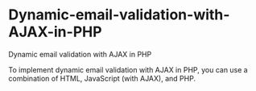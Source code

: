 # Dynamic-email-validation-with-AJAX-in-PHP
Dynamic email validation with AJAX in PHP



To implement dynamic email validation with AJAX in PHP, you can use a combination of HTML, JavaScript (with AJAX), and PHP. 
